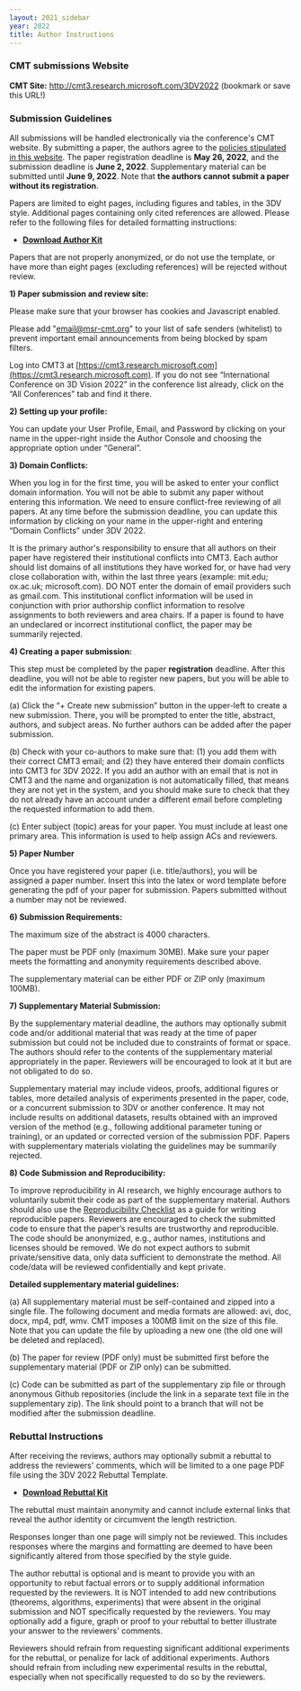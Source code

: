 ```yaml
---
layout: 2021_sidebar
year: 2022
title: Author Instructions
---
```


### CMT submissions Website

**CMT Site:** <a target="_blank" href="http://cmt3.research.microsoft.com/3DV2022">http://cmt3.research.microsoft.com/3DV2022</a>  (bookmark or save this URL!)

### Submission Guidelines

All submissions will be handled electronically via the conference's CMT website. By submitting a paper, the authors agree to the [policies stipulated in this website]({{site.url}}/{{year}}/policies). The paper registration deadline is **May 26, 2022**, and the submission deadline is **June 2, 2022**. Supplementary material can be submitted until **June 9, 2022**. 
Note that **the authors cannot submit a paper without its registration**.

Papers are limited to eight pages, including figures and tables, in the 3DV style. Additional pages containing only cited references are allowed. Please refer to the following files for detailed formatting instructions:
- **[Download Author Kit]({{site.url}}/files/2022/3DV2022AuthorKit.zip)**

Papers that are not properly anonymized, or do not use the template, or have more than eight pages (excluding references) will be rejected without review.

**1) Paper submission and review site:**

Please make sure that your browser has cookies and Javascript enabled.

Please add "email@msr-cmt.org" to your list of safe senders (whitelist) to prevent important email announcements from being blocked by spam filters.

Log into CMT3 at [https://cmt3.research.microsoft.com](https://cmt3.research.microsoft.com). If you do not see “International Conference on 3D Vision 2022” in the conference list already, click on the “All Conferences” tab and find it there.


**2) Setting up your profile:** 

You can update your User Profile, Email, and Password by clicking on your name in the upper-right inside the Author Console and choosing the appropriate option under “General”.

**3) Domain Conflicts:** 

When you log in for the first time, you will be asked to enter your conflict domain information. You will not be able to submit any paper without entering this information. We need to ensure conflict-free reviewing of all papers. At any time before the submission deadline, you can update this information by clicking on your name in the upper-right and entering “Domain Conflicts” under 3DV 2022.

It is the primary author's responsibility to ensure that all authors on their paper have registered their institutional conflicts into CMT3. Each author should list domains of all institutions they have worked for, or have had very close collaboration with, within the last three years (example: mit.edu; ox.ac.uk; microsoft.com). DO NOT enter the domain of email providers such as gmail.com. This institutional conflict information will be used in conjunction with prior authorship conflict information to resolve assignments to both reviewers and area chairs. If a paper is found to have an undeclared or incorrect institutional conflict, the paper may be summarily rejected.

**4) Creating a paper submission:**

 This step must be completed by the paper **registration** deadline. After this deadline, you will not be able to register new papers, but you will be able to edit the information for existing papers.

(a) Click the “+ Create new submission” button in the upper-left to create a new submission. There, you will be prompted to enter the title, abstract, authors, and subject areas. 
No further authors can be added after the paper submission.

(b) Check with your co-authors to make sure that: (1) you add them with their correct CMT3 email; and (2) they have entered their domain conflicts into CMT3 for 3DV 2022. If you add an author with an email that is not in CMT3 and the name and organization is not automatically filled, that means they are not yet in the system, and you should make sure to check that they do not already have an account under a different email before completing the requested information to add them.

(c) Enter subject (topic) areas for your paper. You must include at least one primary area. This information is used to help assign ACs and reviewers.

**5) Paper Number**

Once you have registered your paper (i.e. title/authors), you will be assigned a paper number. Insert this into the latex or word template before generating the pdf of your paper for submission. Papers submitted without a number may not be reviewed.

**6) Submission Requirements:**

The maximum size of the abstract is 4000 characters.

The paper must be PDF only (maximum 30MB). Make sure your paper meets the formatting and anonymity requirements described above.

The supplementary material can be either PDF or ZIP only (maximum 100MB).

**7) Supplementary Material Submission:**

By the supplementary material deadline, the authors may optionally submit code and/or additional material that was ready at the time of paper submission but could not be included due to constraints of format or space. The authors should refer to the contents of the supplementary material appropriately in the paper. Reviewers will be encouraged to look at it but are not obligated to do so.

Supplementary material may include videos, proofs, additional figures or tables, more detailed analysis of experiments presented in the paper, code, or a concurrent submission to 3DV or another conference. It may not include results on additional datasets, results obtained with an improved version of the method (e.g., following additional parameter tuning or training), or an updated or corrected version of the submission PDF. Papers with supplementary materials violating the guidelines may be summarily rejected.

**8) Code Submission and Reproducibility:**

 To improve reproducibility in AI research, we highly encourage authors to voluntarily submit their code as part of the supplementary material. Authors should also use the [Reproducibility Checklist](https://www.cs.mcgill.ca/~jpineau/ReproducibilityChecklist.pdf) as a guide for writing reproducible papers. Reviewers are encouraged to check the submitted code to ensure that the paper’s results are trustworthy and reproducible. The code should be anonymized, e.g., author names, institutions and licenses should be removed. We do not expect authors to submit private/sensitive data, only data sufficient to demonstrate the method. All code/data will be reviewed confidentially and kept private.

 

**Detailed supplementary material guidelines:**

(a) All supplementary material must be self-contained and zipped into a single file. The following document and media formats are allowed: avi, doc, docx, mp4, pdf, wmv. CMT imposes a 100MB limit on the size of this file. Note that you can update the file by uploading a new one (the old one will be deleted and replaced).

(b) The paper for review (PDF only) must be submitted first before the supplementary material (PDF or ZIP only) can be submitted. 

(c) Code can be submitted as part of the supplementary zip file or through anonymous Github repositories (include the link in a separate text file in the supplementary zip). The link should point to a branch that will not be modified after the submission deadline.

### Rebuttal Instructions

After receiving the reviews, authors may optionally submit a rebuttal to address the reviewers' comments, which will be limited to a one page PDF file using the 3DV 2022 Rebuttal Template.
- **[Download Rebuttal Kit]({{site.url}}/files/2022/3DV2022RebuttalKit.zip)**

The rebuttal must maintain anonymity and cannot include external links that reveal the author identity or circumvent the length restriction.

Responses longer than one page will simply not be reviewed. This includes responses where the margins and formatting are deemed to have been significantly altered from those specified by the style guide.

The author rebuttal is optional and is meant to provide you with an opportunity to rebut factual errors or to supply additional information requested by the reviewers. It is NOT intended to add new contributions (theorems, algorithms, experiments) that were absent in the original submission and NOT specifically requested by the reviewers. You may optionally add a figure, graph or proof to your rebuttal to better illustrate your answer to the reviewers' comments.

Reviewers should refrain from requesting significant additional experiments for the rebuttal, or penalize for lack of additional experiments. Authors should refrain from including new experimental results in the rebuttal, especially when not specifically requested to do so by the reviewers.

